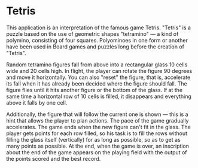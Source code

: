 # Tetris

This application is an interpretation of the famous game Tetris.
"Tetris" is a puzzle based on the use of geometric shapes "tetramino" — a kind of polymino, consisting of four squares. Polyominoes in one form or another have been 
used in Board games and puzzles long before the creation of "Tetris".

Random tetramino figures fall from above into a rectangular glass 10 cells wide and 20 cells high. In flight, the player can rotate the figure 90 degrees and move 
it horizontally. You can also "reset" the figure, that is, accelerate its fall when it has already been decided where the figure should fall. The figure flies until 
it hits another figure or the bottom of the glass. If at the same time a horizontal row of 10 cells is filled, it disappears and everything above it falls by one cell.

Additionally, the figure that will follow the current one is shown — this is a hint that allows the player to plan actions. The pace of the game gradually accelerates. 
The game ends when the new figure can't fit in the glass. The player gets points for each row filled, so his task is to fill the rows without filling the glass itself 
(vertically) for as long as possible, so as to get as many points as possible.
At the end, when the game is over, an inscription about the end of the game appears on the playing field with the output of the points scored and the best record.
